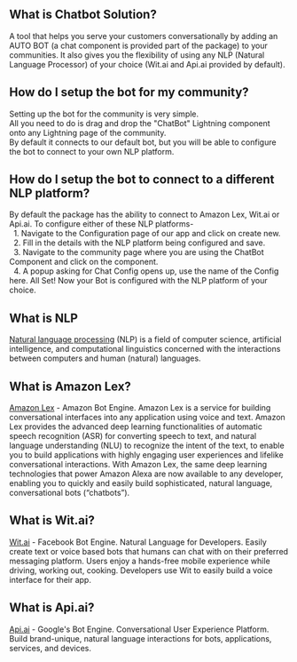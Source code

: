 ## What is Chatbot Solution?

A tool that helps you serve your customers conversationally by adding an AUTO BOT (a chat component is provided part of the package) to your communities. It also gives you the flexibility of using any NLP (Natural Language Processor) of your choice (Wit.ai and Api.ai provided by default).

## How do I setup the bot for my community?

Setting up the bot for the community is very simple.  
All you need to do is drag and drop the "ChatBot" Lightning component onto any Lightning page of the community.  
By default it connects to our default bot, but you will be able to configure the bot to connect to your own NLP platform.

## How do I setup the bot to connect to a different NLP platform?

By default the package has the ability to connect to Amazon Lex, Wit.ai or Api.ai. To configure either of these NLP platforms-  
  1\. Navigate to the <a onclick="{!c.openConfiguration}">Configuration</a> page of our app and click on create new.  
  2\. Fill in the details with the NLP platform being configured and save.  
  3\. Navigate to the community page where you are using the ChatBot Component and click on the component.  
  4\. A popup asking for Chat Config opens up, use the name of the Config here. All Set! Now your Bot is configured with the NLP platform of your choice.

## What is NLP

[Natural language processing](https://en.wikipedia.org/wiki/Natural_language_processing) (NLP) is a field of computer science, artificial intelligence, and computational linguistics concerned with the interactions between computers and human (natural) languages.

## What is Amazon Lex?

[Amazon Lex](https://aws.amazon.com/lex/) - Amazon Bot Engine. Amazon Lex is a service for building conversational interfaces into any application using voice and text. Amazon Lex provides the advanced deep learning functionalities of automatic speech recognition (ASR) for converting speech to text, and natural language understanding (NLU) to recognize the intent of the text, to enable you to build applications with highly engaging user experiences and lifelike conversational interactions. With Amazon Lex, the same deep learning technologies that power Amazon Alexa are now available to any developer, enabling you to quickly and easily build sophisticated, natural language, conversational bots (“chatbots”).

## What is Wit.ai?

[Wit.ai](https://wit.ai) - Facebook Bot Engine. Natural Language for Developers. Easily create text or voice based bots that humans can chat with on their preferred messaging platform. Users enjoy a hands-free mobile experience while driving, working out, cooking. Developers use Wit to easily build a voice interface for their app.

## What is Api.ai?

[Api.ai](https://api.ai/) - Google's Bot Engine. Conversational User Experience Platform. Build brand-unique, natural language interactions for bots, applications, services, and devices.
